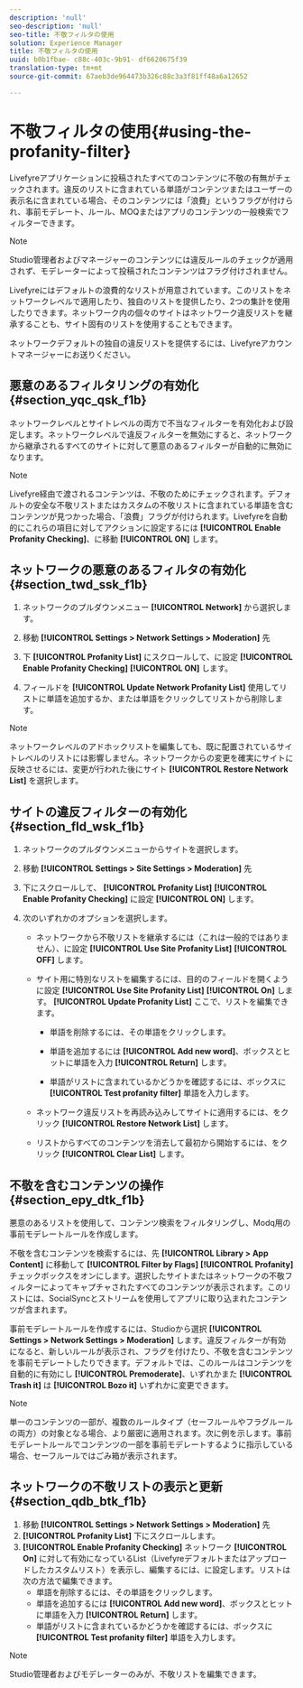 ```yaml
---
description: 'null'
seo-description: 'null'
seo-title: 不敬フィルタの使用
solution: Experience Manager
title: 不敬フィルタの使用
uuid: b0b1fbae- c88c-403c-9b91- df6620675f39
translation-type: tm+mt
source-git-commit: 67aeb3de964473b326c88c3a3f81ff48a6a12652

---
```



# 不敬フィルタの使用{#using-the-profanity-filter}

Livefyreアプリケーションに投稿されたすべてのコンテンツに不敬の有無がチェックされます。違反のリストに含まれている単語がコンテンツまたはユーザーの表示名に含まれている場合、そのコンテンツには「浪費」というフラグが付けられ、事前モデレート、ルール、MOQまたはアプリのコンテンツの一般検索でフィルターできます。

>[!NOTE]
>
>Studio管理者およびマネージャーのコンテンツには違反ルールのチェックが適用されず、モデレーターによって投稿されたコンテンツはフラグ付けされません。

Livefyreにはデフォルトの浪費的なリストが用意されています。このリストをネットワークレベルで適用したり、独自のリストを提供したり、2つの集計を使用したりできます。ネットワーク内の個々のサイトはネットワーク違反リストを継承することも、サイト固有のリストを使用することもできます。

ネットワークデフォルトの独自の違反リストを提供するには、Livefyreアカウントマネージャーにお送りください。

## 悪意のあるフィルタリングの有効化 {#section_yqc_qsk_f1b}

ネットワークレベルとサイトレベルの両方で不当なフィルターを有効化および設定します。ネットワークレベルで違反フィルターを無効にすると、ネットワークから継承されるすべてのサイトに対して悪意のあるフィルターが自動的に無効になります。

>[!NOTE]
>
>Livefyre経由で渡されるコンテンツは、不敬のためにチェックされます。デフォルトの安全な不敬リストまたはカスタムの不敬リストに含まれている単語を含むコンテンツが見つかった場合、「浪費」フラグが付けられます。Livefyreを自動的にこれらの項目に対してアクションに設定するには **[!UICONTROL Enable Profanity Checking]**、に移動 **[!UICONTROL ON]** します。

## ネットワークの悪意のあるフィルタの有効化 {#section_twd_ssk_f1b}

1. ネットワークのプルダウンメニュー **[!UICONTROL Network]** から選択します。
1. 移動 **[!UICONTROL Settings > Network Settings > Moderation]** 先
1. 下 **[!UICONTROL Profanity List]** にスクロールして、に設定 **[!UICONTROL Enable Profanity Checking]** **[!UICONTROL ON]** します。

1. フィールドを **[!UICONTROL Update Network Profanity List]** 使用してリストに単語を追加するか、または単語をクリックしてリストから削除します。

>[!NOTE]
>
>ネットワークレベルのアドホックリストを編集しても、既に配置されているサイトレベルのリストには影響しません。ネットワークからの変更を確実にサイトに反映させるには、変更が行われた後にサイト **[!UICONTROL Restore Network List]** を選択します。

## サイトの違反フィルターの有効化 {#section_fld_wsk_f1b}

1. ネットワークのプルダウンメニューからサイトを選択します。
1. 移動 **[!UICONTROL Settings > Site Settings > Moderation]** 先
1. 下にスクロールして、 **[!UICONTROL Profanity List]** **[!UICONTROL Enable Profanity Checking]** に設定 **[!UICONTROL ON]** します。

1. 次のいずれかのオプションを選択します。

   * ネットワークから不敬リストを継承するには（これは一般的ではありません）、に設定 **[!UICONTROL Use Site Profanity List]** **[!UICONTROL OFF]** します。

   * サイト用に特別なリストを編集するには、目的のフィールドを開くように設定 **[!UICONTROL Use Site Profanity List]** **[!UICONTROL On]** します。 **[!UICONTROL Update Profanity List]** ここで、リストを編集できます。

      * 単語を削除するには、その単語をクリックします。
      * 単語を追加するには **[!UICONTROL Add new word]**、ボックスとヒットに単語を入力 **[!UICONTROL Return]** します。

      * 単語がリストに含まれているかどうかを確認するには、ボックスに **[!UICONTROL Test profanity filter]** 単語を入力します。
   * ネットワーク違反リストを再読み込みしてサイトに適用するには、をクリック **[!UICONTROL Restore Network List]** します。
   * リストからすべてのコンテンツを消去して最初から開始するには、をクリック **[!UICONTROL Clear List]** します。


## 不敬を含むコンテンツの操作 {#section_epy_dtk_f1b}

悪意のあるリストを使用して、コンテンツ検索をフィルタリングし、Modq用の事前モデレートルールを作成します。

不敬を含むコンテンツを検索するには、先 **[!UICONTROL Library > App Content]** に移動して **[!UICONTROL Filter by Flags]** **[!UICONTROL Profanity]** チェックボックスをオンにします。選択したサイトまたはネットワークの不敬フィルターによってキャプチャされたすべてのコンテンツが表示されます。このリストには、SocialSyncとストリームを使用してアプリに取り込まれたコンテンツが含まれます。

事前モデレートルールを作成するには、Studioから選択 **[!UICONTROL Settings > Network Settings > Moderation]** します。違反フィルターが有効になると、新しいルールが表示され、フラグを付けたり、不敬を含むコンテンツを事前モデレートしたりできます。デフォルトでは、このルールはコンテンツを自動的に有効にし **[!UICONTROL Premoderate]**、いずれかまた **[!UICONTROL Trash it]** は **[!UICONTROL Bozo it]** いずれかに変更できます。

>[!NOTE]
>
>単一のコンテンツの一部が、複数のルールタイプ（セーフルールやフラグルールの両方）の対象となる場合、より厳密に適用されます。次に例を示します。事前モデレートルールでコンテンツの一部を事前モデレートするように指示している場合、セーフルールではごみ箱が表示されます。

## ネットワークの不敬リストの表示と更新 {#section_qdb_btk_f1b}

1. 移動 **[!UICONTROL Settings > Network Settings > Moderation]** 先
1. **[!UICONTROL Profanity List]** 下にスクロールします。
1. **[!UICONTROL Enable Profanity Checking]** ネットワーク **[!UICONTROL On]** に対して有効になっているList（Livefyreデフォルトまたはアップロードしたカスタムリスト）を表示し、編集するには、に設定します。リストは次の方法で編集できます。
   * 単語を削除するには、その単語をクリックします。
   * 単語を追加するには **[!UICONTROL Add new word]**、ボックスとヒットに単語を入力 **[!UICONTROL Return]** します。
   * 単語がリストに含まれているかどうかを確認するには、ボックスに **[!UICONTROL Test profanity filter]** 単語を入力します。

>[!NOTE]
>
>Studio管理者およびモデレーターのみが、不敬リストを編集できます。


